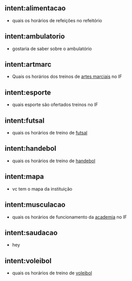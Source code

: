## intent:alimentacao
- quais os horários de refeições no refeitório

## intent:ambulatorio
- gostaria de saber sobre o ambulatório

## intent:artmarc
- Quais os horários dos treinos de [artes marciais](modalidade) no IF

## intent:esporte
- quais esporte são ofertados treinos no IF

## intent:futsal
- quais os horários de treino de [futsal](modalidade)

## intent:handebol
- quais os horários de treino de [handebol](modalidade)

## intent:mapa
- vc tem o mapa da instituição

## intent:musculacao
- quais os horários de funcionamento da [academia](modalidade) no IF

## intent:saudacao
- hey

## intent:voleibol
- quais os horários de treino de [voleibol](modalidade)
